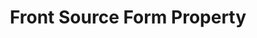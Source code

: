 ---
# -------------------------- #
#     USING THIS TEMPLATE    #
# -------------------------- #

## NEED HELP USING THIS TEMPLATE? SEE:
## https://docs-about-stitch-docs.netlify.com/reference/connect-templates/destination-form-property/
## FOR INSTRUCTIONS & REFERENCE INFO


product-type: "connect"
content-type: "api-form"
form-type: "source"
key: "source-form-properties-frontapp-object"

title: "Front Source Form Property"
api-type: "frontapp"
display-name: "Front"

source-type: "saas"
docs-name: "frontapp"

description: |
  **Note**: To use this integration, the user must have a [Premium or Enterprise {{ form-property.display-name }} plan](https://frontapp.com/pricing){:target="new"}. These plans include API access, which is required to use Stitch's {{ form-property.display-name }} integration.

object-attributes:
  - name: "incremental_range"
    type: "string"
    required: true
    description: |
      Defines how data will be aggregated. Accepted values are `daily` or `hourly`.
    value: "daily"

  - name: "token"
    type: "string"
    required: true
    description: |
      The user's {{ form-property.display-name }} API token. Refer to the [{{ form-property.display-name }} setup guide]({{ doc-link }}) for instructions on how to generate this token.
    value: "<API_TOKEN>"
---